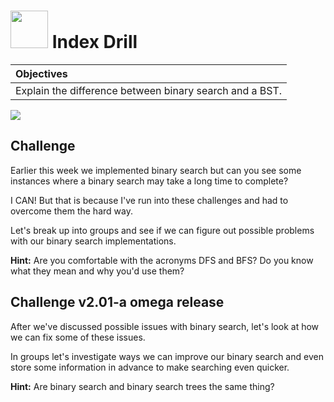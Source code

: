 # <img src="https://cloud.githubusercontent.com/assets/7833470/10423298/ea833a68-7079-11e5-84f8-0a925ab96893.png" width="60">  Index Drill

| Objectives |
| :--- |
| Explain the difference between binary search and a BST. |

<img src="https://cloud.githubusercontent.com/assets/1329385/11153303/d3974ac4-89ec-11e5-87a6-a670e37b2e1f.gif">

## Challenge

Earlier this week we implemented binary search but can you see some instances where a binary search may take a long time to complete?

I CAN! But that is because I've run into these challenges and had to overcome them the hard way.

Let's break up into groups and see if we can figure out possible problems with our binary search implementations.

**Hint:** Are you comfortable with the acronyms DFS and BFS? Do you know what they mean and why you'd use them?

## Challenge v2.01-a omega release

After we've discussed possible issues with binary search, let's look at how we can fix some of these issues.

In groups let's investigate ways we can improve our binary search and even store some information in advance to make searching even quicker.

**Hint:** Are binary search and binary search trees the same thing?
